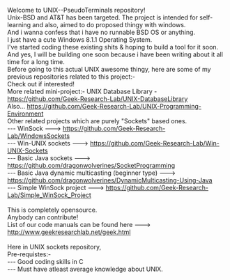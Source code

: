 Welcome to UNIX--PseudoTerminals repository! <br>
Unix-BSD and AT&T has been targeted. The project is intended for self-learning and also, aimed to do proposed thingy with windows.
<br>
And i wanna confess that i have no runnable BSD OS or anything.
<br>
I just have a cute Windows 8.1.1 Operating System. <br>
I've started coding these existing shits & hoping to build a tool for it soon.
<br>
And yes, I will be building one soon because i have been writing about it all time for a long time.
<br>
Before going to this actual UNIX awesome thingy, here are some of my previous repositories related to this project:- <br>
Check out if interested! <br>
More related mini-project:- 
UNIX Database Library - https://github.com/Geek-Research-Lab/UNIX-DatabaseLibrary <br>
Also... https://github.com/Geek-Research-Lab/UNIX-Programming-Environment <br>
Other related projects which are purely "Sockets" based ones. <br>
 --- WinSock ---> https://github.com/Geek-Research-Lab/WindowsSockets <br>
 --- Win-UNIX sockets ---> https://github.com/Geek-Research-Lab/Win-UNIX-Sockets <br>
 --- Basic Java sockets ---> https://github.com/dragonwolverines/SocketProgramming <br>
 --- Basic Java dynamic multicasting (beginner type) ---> https://github.com/dragonwolverines/DynamicMulticasting-Using-Java <br>
 --- Simple WinSock project ---> https://github.com/Geek-Research-Lab/Simple_WinSock_Project <br>
<br>
 This is completely opensource. <br>
 Anybody can contribute! <br>
 List of our code manuals can be found here ---> http://www.geekresearchlab.net/geek.html <br>
<br>
 Here in UNIX sockets repository, <br>
 Pre-requistes:-  <br>
 --- Good coding skills in C <br>
 --- Must have atleast average knowledge about UNIX. <br>
